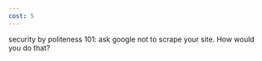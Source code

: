 ```yaml
---
cost: 5
---
```


security by politeness 101: ask google not to scrape your site. How would you do that?
